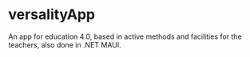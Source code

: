 # versalityApp
An app for education 4.0, based in active methods and facilities for the teachers, also done in .NET MAUI.
